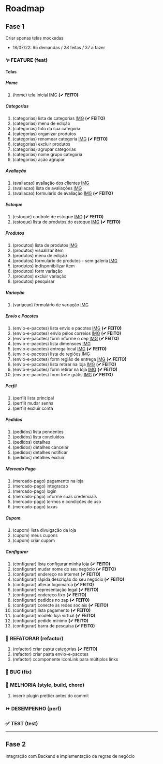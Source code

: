 # Roadmap

## Fase 1

Criar apenas telas mockadas

- 18/07/22: 65 demandas / 28 feitas / 37 a fazer

### ✨ FEATURE (feat)

#### Telas

##### Home

1.  (home) tela inicial [IMG](templates/img/home.png) **(✔ FEITO)**

##### Categorias

1.  (categorias) lista de categorias [IMG](templates/img/categorias/lista-categorias.png) **(✔ FEITO)**
1.  (categorias) menu de edição
1.  (categorias) foto da sua categoria
1.  (categorias) organizar produtos
1.  (categorias) renomear categoria [IMG](templates/img/categorias/renomear-categoria.jpg) **(✔ FEITO)**
1.  (categorias) excluir produtos
1.  (categorias) agrupar categorias
1.  (categorias) nome grupo categoria
1.  (categorias) ação agrupar

##### Avaliação

1.  (avaliacao) avaliação dos clientes [IMG](templates/img/avaliacao/avaliacao-dos-clientes.jpg)
1.  (avaliacao) lista de avaliações [IMG](templates/img/avaliacao/lista-avaliacoes.png)
1.  (avaliacao) formulário de avaliação [IMG](templates/img/avaliacao/form-avaliacao.jpg) **(✔ FEITO)**

##### Estoque

1.  (estoque) controle de estoque [IMG](templates/img/estoque/controle-de-estoque.jpg) **(✔ FEITO)**
1.  (estoque) lista de produtos do estoque [IMG](templates/img/estoque/produtos-do-estoque.jpg) **(✔ FEITO)**

##### Produtos

1.  (produtos) lista de produtos [IMG](templates/img/lista-de-produtos/listar-produtos.png)
1.  (produtos) visualizar item
1.  (produtos) menu de edição
1.  (produtos) formulário de produtos - sem galeria [IMG](templates/img/lista-de-produtos/alterar-produto.png)
1.  (produtos) indisponibilizar item
1.  (produtos) form variação
1.  (produtos) excluir variação
1.  (produtos) pesquisar

##### Variação

1.  (variacao) formulário de variação [IMG](templates/img/variacao/formulario-variacao.jpg)

##### Envio e Pacotes

1.  (envio-e-pacotes) lista envio e pacotes [IMG](templates/img/envio-e-pacotes/lista-envio-e-pacotes.jpg) **(✔ FEITO)**
1.  (envio-e-pacotes) envio pelos correios [IMG](templates/img/envio-e-pacotes/envio-pelos-correios.jpg) **(✔ FEITO)**
1.  (envio-e-pacotes) form informe o cep [IMG](templates/img/envio-e-pacotes/informe-o-cep.jpg) **(✔ FEITO)**
1.  (envio-e-pacotes) lista dimensoes [IMG](templates/img/envio-e-pacotes/lista-dimensoes.jpg)
1.  (envio-e-pacotes) entrega local [IMG](templates/img/envio-e-pacotes/entrega-local.jpg) **(✔ FEITO)**
1.  (envio-e-pacotes) lista de regiões [IMG](templates/img/envio-e-pacotes/lista-regioes.jpg)
1.  (envio-e-pacotes) form região de entrega [IMG](templates/img/envio-e-pacotes/form-regiao-entrega.jpg) **(✔ FEITO)**
1.  (envio-e-pacotes) lista retirar na loja [IMG](templates/img/envio-e-pacotes/retirar-na-loja.jpg) **(✔ FEITO)**
1.  (envio-e-pacotes) form retirar na loja [IMG](templates/img/envio-e-pacotes/retirar-na-loja-form.jpg) **(✔ FEITO)**
1.  (envio-e-pacotes) form frete grátis [IMG](templates/img/envio-e-pacotes/frete-gratis-form.jpg) **(✔ FEITO)**

##### Perfil

1.  (perfil) lista principal
1.  (perfil) mudar senha
1.  (perfil) excluir conta

##### Pedidos

1.  (pedidos) lista pendentes
1.  (pedidos) lista concluídos
1.  (pedidos) detalhes
1.  (pedidos) detalhes cancelar
1.  (pedidos) detalhes notificar
1.  (pedidos) detalhes excluir

##### Mercado Pago

1.  (mercado-pago) pagamento na loja
1.  (mercado-pago) integracao
1.  (mercado-pago) login
1.  (mercado-pago) informe suas credenciais
1.  (mercado-pago) termos e condições de uso
1.  (mercado-pago) taxas

##### Cupom

1.  (cupom) lista divulgação da loja
1.  (cupom) meus cupons
1.  (cupom) criar cupom

##### Configurar

1.  (configurar) lista configurar minha loja **(✔ FEITO)**
1.  (configurar) mudar nome do seu negócio **(✔ FEITO)**
1.  (configurar) endereço na internet **(✔ FEITO)**
1.  (configurar) rápida descrição do seu negócio **(✔ FEITO)**
1.  (configurar) alterar logomarca **(✔ FEITO)**
1.  (configurar) representação legal **(✔ FEITO)**
1.  (configurar) endereço fixo **(✔ FEITO)**
1.  (configurar) pedidos no zap **(✔ FEITO)**
1.  (configurar) conecte às redes sociais **(✔ FEITO)**
1.  (configurar) lista pagamento **(✔ FEITO)**
1.  (configurar) modelo loja virtual **(✔ FEITO)**
1.  (configurar) pedido mínimo **(✔ FEITO)**
1.  (configurar) barra de pesquisa **(✔ FEITO)**

### 🚧 REFATORAR (refactor)

1.  (refactor) criar pasta categorias **(✔ FEITO)**
1.  (refactor) criar pasta envio-e-pacotes
1.  (refactor) ccomponente IconLink para múltiplos links

### 🐛 BUG (fix)

### 🎨 MELHORIA (style, build, chore)

1.  inserir plugin prettier antes do commit

### ⏩ DESEMPENHO (perf)

### ✅ TEST (test)

---

## Fase 2

Integração com Backend e implementação de regras de negócio
